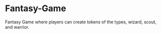 # Fantasy-Game
Fantasy Game where players can create tokens of the types, wizard, scout, and warrior.
